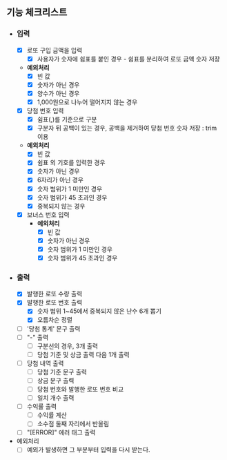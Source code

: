 ## 기능 체크리스트
- ### 입력
  - [x] 로또 구입 금액을 입력
    - [x] 사용자가 숫자에 쉼표를 붙인 경우 - 쉼표를 분리하여 로또 금액 숫자 저장
  - **예외처리**
    - [x] 빈 값
    - [x] 숫자가 아닌 경우
    - [x] 양수가 아닌 경우
    - [x] 1,000원으로 나누어 떨어지지 않는 경우
  - [x] 당첨 번호 입력
    - [x] 쉼표(,)를 기준으로 구분
    - [x] 구분자 뒤 공백이 있는 경우, 공백을 제거하여 당첨 번호 숫자 저장 : trim 이용
  - **예외처리**
    - [x] 빈 값
    - [x] 쉼표 외 기호를 입력한 경우
    - [x] 숫자가 아닌 경우
    - [x] 6자리가 아닌 경우
    - [x] 숫자 범위가 1 미만인 경우
    - [x] 숫자 범위가 45 초과인 경우
    - [x] 중복되지 않는 경우
  - [x] 보너스 번호 입력
    - **예외처리**
      - [x] 빈 값
      - [x] 숫자가 아닌 경우
      - [x] 숫자 범위가 1 미만인 경우
      - [x] 숫자 범위가 45 초과인 경우
- ### 출력
  - [x] 발행한 로또 수량 출력
  - [x] 발행한 로또 번호 출력
    - [x] 숫자 범위 1~45에서 중복되지 않은 난수 6개 뽑기
    - [x] 오름차순 정렬
  - [ ] '당첨 통계' 문구 출력
  - [ ] "-" 출력
    - [ ] 구분선의 경우, 3개 출력
    - [ ] 당첨 기준 및 상금 출력 다음 1개 출력
  - [ ] 당첨 내역 출력
    - [ ] 당첨 기준 문구 출력
    - [ ] 상금 문구 출력
    - [ ] 당첨 번호와 발행한 로또 번호 비교
    - [ ] 일치 개수 출력
  - [ ] 수익률 출력
    - [ ] 수익률 계산
    - [ ] 소수점 둘째 자리에서 반올림
  - [ ]  "[ERROR]" 에러 태그 출력
- 예외처리
  - [ ] 예외가 발생하면 그 부분부터 입력을 다시 받는다.